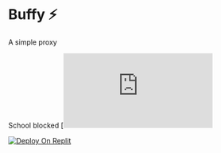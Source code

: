 # Buffy ⚡
A simple proxy

School blocked [![Turbowarp](https:turbowarp.org)

[![Deploy On Replit](https://shields.io/badge/Deploy%20on-replit-important?logo=replit&style=for-the-badge)](https://replit.com/github/retronbv/buffy)
